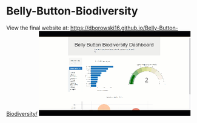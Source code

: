 # Belly-Button-Biodiversity
View the final website at: https://dborowski16.github.io/Belly-Button-Biodiversity/
![UFO Sightings](https://github.com/dborowski16/Belly-Button-Biodiversity/blob/master/static/Images/BBD%20demo.gif?raw=true)

